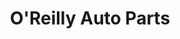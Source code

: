 ---
title: "O'Reilly Auto Parts"
url: /peoria/oreilly-auto-parts-west-happy-valley-road/
shop: car parts
---